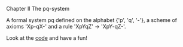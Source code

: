 Chapter II
The pq-system

A formal system pq defined on the alphabet {'p', 'q', '-'}, a scheme of axioms 'Xp-qX-' and a rule 'XpYqZ' -> 'XpY-qZ-'.

Look at the [code](http://swish.swi-prolog.org/p/EMbUDnvE.pl "Online prolog intepreter") and have a fun!